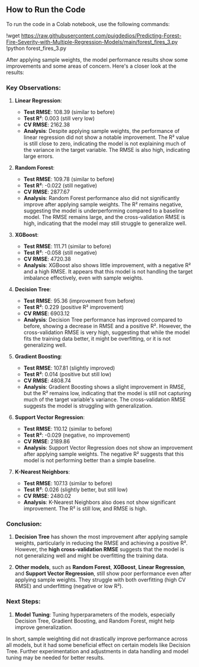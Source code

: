 ## How to Run the Code

To run the code in a Colab notebook, use the following commands:

!wget https://raw.githubusercontent.com/puigdedios/Predicting-Forest-Fire-Severity-with-Multiple-Regression-Models/main/forest_fires_3.py !python forest_fires_3.py


After applying sample weights, the model performance results show some improvements and some areas of concern. Here's a closer look at the results:

### Key Observations:
1. **Linear Regression**:
   - **Test RMSE**: 108.39 (similar to before)
   - **Test R²**: 0.003 (still very low)
   - **CV RMSE**: 2162.38
   - **Analysis**: Despite applying sample weights, the performance of linear regression did not show a notable improvement. The R² value is still close to zero, indicating the model is not explaining much of the variance in the target variable. The RMSE is also high, indicating large errors.

2. **Random Forest**:
   - **Test RMSE**: 109.78 (similar to before)
   - **Test R²**: -0.022 (still negative)
   - **CV RMSE**: 2877.67
   - **Analysis**: Random Forest performance also did not significantly improve after applying sample weights. The R² remains negative, suggesting the model is underperforming compared to a baseline model. The RMSE remains large, and the cross-validation RMSE is high, indicating that the model may still struggle to generalize well.

3. **XGBoost**:
   - **Test RMSE**: 111.71 (similar to before)
   - **Test R²**: -0.058 (still negative)
   - **CV RMSE**: 4720.38
   - **Analysis**: XGBoost also shows little improvement, with a negative R² and a high RMSE. It appears that this model is not handling the target imbalance effectively, even with sample weights.

4. **Decision Tree**:
   - **Test RMSE**: 95.36 (improvement from before)
   - **Test R²**: 0.229 (positive R² improvement)
   - **CV RMSE**: 6903.12
   - **Analysis**: Decision Tree performance has improved compared to before, showing a decrease in RMSE and a positive R². However, the cross-validation RMSE is very high, suggesting that while the model fits the training data better, it might be overfitting, or it is not generalizing well.

5. **Gradient Boosting**:
   - **Test RMSE**: 107.81 (slightly improved)
   - **Test R²**: 0.014 (positive but still low)
   - **CV RMSE**: 4808.74
   - **Analysis**: Gradient Boosting shows a slight improvement in RMSE, but the R² remains low, indicating that the model is still not capturing much of the target variable's variance. The cross-validation RMSE suggests the model is struggling with generalization.

6. **Support Vector Regression**:
   - **Test RMSE**: 110.12 (similar to before)
   - **Test R²**: -0.029 (negative, no improvement)
   - **CV RMSE**: 2189.86
   - **Analysis**: Support Vector Regression does not show an improvement after applying sample weights. The negative R² suggests that this model is not performing better than a simple baseline.

7. **K-Nearest Neighbors**:
   - **Test RMSE**: 107.13 (similar to before)
   - **Test R²**: 0.026 (slightly better, but still low)
   - **CV RMSE**: 2480.02
   - **Analysis**: K-Nearest Neighbors also does not show significant improvement. The R² is still low, and RMSE is high.

### Conclusion:
1. **Decision Tree** has shown the most improvement after applying sample weights, particularly in reducing the RMSE and achieving a positive R². However, the **high cross-validation RMSE** suggests that the model is not generalizing well and might be overfitting the training data.

2. **Other models**, such as **Random Forest**, **XGBoost**, **Linear Regression**, and **Support Vector Regression**, still show poor performance even after applying sample weights. They struggle with both overfitting (high CV RMSE) and underfitting (negative or low R²).

### Next Steps:
1. **Model Tuning**: Tuning hyperparameters of the models, especially Decision Tree, Gradient Boosting, and Random Forest, might help improve generalization.


In short, sample weighting did not drastically improve performance across all models, but it had some beneficial effect on certain models like Decision Tree. Further experimentation and adjustments in data handling and model tuning may be needed for better results.